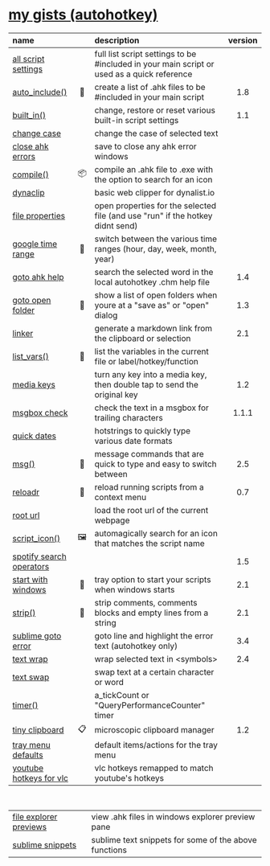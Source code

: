 # [my gists (autohotkey)](https://gist.github.com/davebrny/c500eeccbda8ecf8e983a7a4ad3dff7f)  

| name |     | description | version |  
|:-----|:---:|:------------|:-------:|  
| [all script settings](https://gist.github.com/davebrny/e1102636e46db1293831aea63cabe485) |  | full list script settings to be #included in your main script or used as a quick reference  
| [auto_include()](https://gist.github.com/davebrny/55de3ab40499e33e40324ac6a96b70c0) | 📃 | create a list of .ahk files to be #included in your main script | 1.8 |  
| [built_in()](https://gist.github.com/davebrny/02167ebb09cedfb922f875917c23b26b) || change, restore or reset various built-in script settings | 1.1 |  
| [change case](https://gist.github.com/davebrny/7712575122bbed789416ca4800391621) || change the case of selected text  
| [close ahk errors](https://gist.github.com/davebrny/ffb37b346ecc4ac80446f9958cd78574) || save to close any ahk error windows  
| [compile()](https://gist.github.com/davebrny/17a64afe1233a454a5842d96317dce99) | 📦 | compile an .ahk file to .exe with the option to search for an icon  
| [dynaclip](https://gist.github.com/davebrny/a23080af7aa3a648c5ce54fb61362416) || basic web clipper for dynalist.io  
| [file properties](https://gist.github.com/davebrny/fd31caabaa02a3e7e60095011e97b783) || open properties for the selected file (and use "run" if the hotkey didnt send) || 1.1 |  
| [google time range](https://gist.github.com/davebrny/101683d4b0277c9d4dd0b13ba82a4bba) | 🔎 | switch between the various time ranges (hour, day, week, month, year)  
| [goto ahk help](https://gist.github.com/davebrny/3ac1f359d3d033cfe3e072446cb3c401) || search the selected word in the local autohotkey .chm help file | 1.4 |  
| [goto open folder](https://gist.github.com/davebrny/4438ca257eb3954a08da5dea181085b0) | 📂 | show a list of open folders when youre at a "save as" or "open" dialog | 1.3 |  
| [linker](https://gist.github.com/davebrny/b85e1470d2dd886053ef3415e7198508) || generate a markdown link from the clipboard or selection | 2.1 |  
| [list_vars()](https://gist.github.com/davebrny/d5cf686619a3402f1426277a3359521d) | 🐛 | list the variables in the current file or label/hotkey/function  
| [media keys](https://gist.github.com/davebrny/0fec50393cb06a4f51a13ec7d1b77b28) |  | turn any key into a media key, then double tap to send the original key | 1.2 |  
| [msgbox check](https://gist.github.com/davebrny/ab814d0427a67237008dd7888cc464bd) || check the text in a msgbox for trailing characters | 1.1.1 |  
| [quick dates](https://gist.github.com/davebrny/5155f65b53e50f4ddf615cd464c092a9) |  | hotstrings to quickly type various date formats  
| [msg()](https://gist.github.com/davebrny/c8fc4dd7af299afe5ec8883faa28784a) | 💬 | message commands that are quick to type and easy to switch between | 2.5 |  
| [reloadr](https://gist.github.com/davebrny/4f14e1edb4fac2fc2459c3d87fa537f7) | 🚚 | reload running scripts from a context menu  | 0.7 |  
| [root url](https://gist.github.com/davebrny/964e124eb1655675a657755215a77906) || load the root url of the current webpage  
| [script_icon()](https://gist.github.com/davebrny/2d2bc026efd177c41de1e5482b137fa2) | 🖼️ | automagically search for an icon that matches the script name  
| [spotify search operators](https://gist.github.com/davebrny/21b9f8147c82e66c913226ec6a8bc229) |  | &nbsp; | 1.5 |  
| [start with windows](https://gist.github.com/davebrny/bb958c31da5359263e1ba33cf7fe7fd5) | 🚩 | tray option to start your scripts when windows starts | 2.1 |  
| [strip()](https://gist.github.com/davebrny/13b4ab574fd125d732749b406c4351d5) | 🥓 | strip comments, comments blocks and empty lines from a string | 2.1 |  
| [sublime goto error](https://gist.github.com/davebrny/ff6a00e55d9d81e4bea9fe1d852d84a9) || goto line and highlight the error text (autohotkey only) | 3.4 |  
| [text wrap](https://gist.github.com/davebrny/088c48d6678617876b34f53571e92ee6) | | wrap selected text in \<symbols\> | 2.4 |  
| [text swap](https://gist.github.com/davebrny/8bdbef225aedf6478c2cb6414f4b9bce) | | swap text at a certain character or word |  |  
| [timer()](https://gist.github.com/davebrny/0b34db1c2c0db78c4b3bb4d23ba26a9a) || a_tickCount or "QueryPerformanceCounter" timer  
| [tiny clipboard](https://gist.github.com/davebrny/1d1cf0b3041b031ce06bfe44a10cd289) | 📋 | microscopic clipboard manager | 1.2 |  
| [tray menu defaults](https://gist.github.com/davebrny/63d8120c9f31c0505cfed1cfa9a6e68e) || default items/actions for the tray menu  
| [youtube hotkeys for vlc](https://gist.github.com/davebrny/f6da569e2360d6bfd896eb7d50c70f66) || vlc hotkeys remapped to match youtube's hotkeys  

&nbsp;
&nbsp;
&nbsp;

|    |              |     
|:---|:-------------|  
| [file explorer previews](https://gist.github.com/davebrny/d88e0f79e7ac3630b66e4cc4f7c73bd2) | view .ahk files in windows explorer preview pane |  
| [sublime snippets](https://gist.github.com/davebrny/978751a35b8cedbbca3d5039dcf49a52) | sublime text snippets for some of the above functions |  
